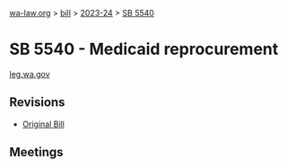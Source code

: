 [wa-law.org](/) > [bill](/bill/) > [2023-24](/bill/2023-24/) > [SB 5540](/bill/2023-24/sb/5540/)

# SB 5540 - Medicaid reprocurement
[leg.wa.gov](https://app.leg.wa.gov/billsummary?BillNumber=5540&Year=2023&Initiative=false)

## Revisions
* [Original Bill](1/)

## Meetings